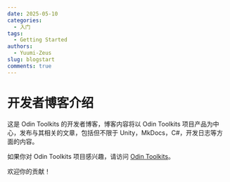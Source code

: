 ```yaml
---
date: 2025-05-10
categories:
  - 入门
tags:
  - Getting Started
authors:
  - Yuumi-Zeus
slug: blogstart
comments: true
---
```


# 开发者博客介绍

这是 Odin Toolkits 的开发者博客，博客内容将以 Odin Toolkits 项目产品为中心，发布与其相关的文章，包括但不限于 Unity，MkDocs，C#，开发日志等方面的内容。

<!-- more -->

如果你对 Odin Toolkits 项目感兴趣，请访问 [Odin Toolkits](https://github.com/Yuumi-Zeus/OdinToolkits-For-Unity)。

欢迎你的贡献！

